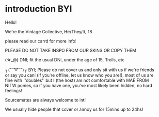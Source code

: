 # introduction BYI
Hello!

We're the Vintage Collective, He/They/It, 18

please read our carrd for more info!

PLEASE DO NOT TAKE INSPO FROM OUR SKINS OR COPY THEM

(☆_@) DNI; fit the usual DNI, under the age of 15, Trolls, etc

┐(︶▽︶)┌ BYI; Please do not cover us and only sit with us if we're friends or say you can! (if you're offline, let us know who you are!), most of us are fine with ''doubles'' but I (the host) am not comfortable with MAE FROM NITW ponies, so if you have one, you've most likely been hidden, no hard feelings!

Sourcemates are always welcome to int!

We usually hide people that cover or annoy us for 15mins up to 24hs! 
